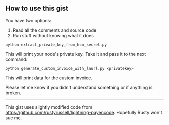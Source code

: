 How to use this gist
--------------------

You have two options:

1. Read all the comments and source code
2. Run stuff without knowing what it does

```
python extract_private_key_from_hsm_secret.py
```

This will print your node's private key. Take it and pass it to the next command:

```
python generate_custom_invoice_with_lnurl.py <privatekey>
```

This will print data for the custom invoice.

Please let me know if you didn't understand something or if anything is broken.

---

This gist uses slightly modified code from https://github.com/rustyrussell/lightning-payencode. Hopefully Rusty won't sue me.
